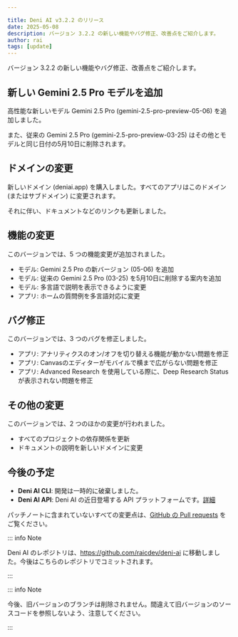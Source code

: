 ```yaml
---

title: Deni AI v3.2.2 のリリース
date: 2025-05-08
description: バージョン 3.2.2 の新しい機能やバグ修正、改善点をご紹介します。
author: rai
tags: [update]
---
```


バージョン 3.2.2 の新しい機能やバグ修正、改善点をご紹介します。

<!-- more -->

## 新しい Gemini 2.5 Pro モデルを追加

高性能な新しいモデル Gemini 2.5 Pro (gemini-2.5-pro-preview-05-06) を追加しました。

また、従来の Gemini 2.5 Pro (gemini-2.5-pro-preview-03-25) はその他とモデルと同じ日付の5月10日に削除されます。

## ドメインの変更

新しいドメイン (deniai.app) を購入しました。すべてのアプリはこのドメイン (またはサブドメイン) に変更されます。

それに伴い、ドキュメントなどのリンクも更新しました。

## 機能の変更

このバージョンでは、5 つの機能変更が追加されました。

- モデル: Gemini 2.5 Pro の新バージョン (05-06) を追加
- モデル: 従来の Gemini 2.5 Pro (03-25) を5月10日に削除する案内を追加
- モデル: 多言語で説明を表示できるように変更
- アプリ: ホームの質問例を多言語対応に変更

## バグ修正

このバージョンでは、3 つのバグを修正しました。

- アプリ: アナリティクスのオン/オフを切り替える機能が動かない問題を修正
- アプリ: Canvasのエディターがモバイルで横まで広がらない問題を修正
- アプリ: Advanced Research を使用している際に、Deep Research Status が表示されない問題を修正

## その他の変更

このバージョンでは、2 つのほかの変更が行われました。

- すべてのプロジェクトの依存関係を更新
- ドキュメントの説明を新しいドメインに変更

## 今後の予定

- **Deni AI CLI**: 開発は一時的に破棄しました。
- **Deni AI API**: Deni AI の近日登場する API プラットフォームです。[詳細](/blog/deni-ai-api-preview)

パッチノートに含まれていないすべての変更点は、[GitHub の Pull requests](https://github.com/raicdev/deni-ai/pull/37) をご覧ください。

::: info Note

Deni AI のレポジトリは、https://github.com/raicdev/deni-ai に移動しました。今後はこちらのレポジトリでコミットされます。

:::

::: info Note

今後、旧バージョンのブランチは削除されません。間違えて旧バージョンのソースコードを参照しないよう、注意してください。

:::
